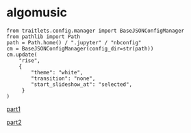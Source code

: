 # algomusic

```
from traitlets.config.manager import BaseJSONConfigManager
from pathlib import Path
path = Path.home() / ".jupyter" / "nbconfig"
cm = BaseJSONConfigManager(config_dir=str(path))
cm.update(
    "rise",
    {
        "theme": "white",
        "transition": "none",
        "start_slideshow_at": "selected",
     }
)
```

[part1](https://nbviewer.jupyter.org/github/true-grue/algomusic/blob/master/algomusic_part1.ipynb)

[part2](https://nbviewer.jupyter.org/github/true-grue/algomusic/blob/master/algomusic_part2.ipynb)
